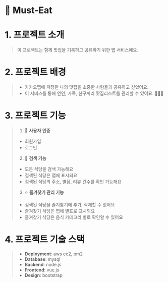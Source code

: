 # 🍣 Must-Eat

# 1. 프로젝트 소개

> 이 프로젝트는 함께 맛집을 기록하고 공유하기 위한 맵 서비스에요.
>
>
# 2. 프로젝트 배경

> + 카카오맵에 저장한 나의 맛집을 소중한 사람들과 공유하고 싶었어요.
> + 이 서비스를 통해 연인, 가족, 친구끼리 맛집리스트를 관리할 수 있어요. 🧑‍🤝‍🧑 
>
>
# 3. 프로젝트 기능

> 1. 🔑 **사용자 인증**
> + 회원가입
> + 로그인
> 
> 
> 2. 🔎 **검색 기능**
> + 모든 식당을 검색 가능해요
> + 검색된 식당은 맵에 표시되요
> + 검색된 식당의 주소, 별점, 리뷰 건수를 확인 가능해요
> 
> 
> 3. ⭐ **즐겨찾기 관리 기능**
> + 검색된 식당을 즐겨찾기에 추가, 삭제할 수 있어요
> + 즐겨찾기 식당은 맵에 별표로 표시되요
> + 즐겨찾기 식당은 음식 카테고리 별로 확인할 수 있어요
>
>
# 4. 프로젝트 기술 스택

> + **Deployment**: aws ec2, pm2
> + **Database**: mysql
> + **Backend**: node.js
> + **Frontend**: vue.js
> + **Design**: bootstrap
>
